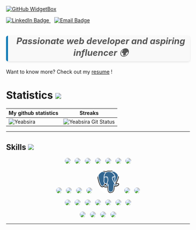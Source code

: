 
[![GitHub WidgetBox](https://github-widgetbox.vercel.app/api/profile?username=yeab-B&data=followers,repositories,stars,commits&theme=viridescent)](https://github.com/yeab-B)
<!-- <h3 align ="center"> <strong> Let`s Code.Build & FUN </strong> </h3>  -->
  <table style="width: 100%; background-color: #f0f8ff; border-radius: 10px; border: none;">
            <!-- Social Badges -->
            <div>
                <a href="https://www.linkedin.com/in/yeabsira-behailu-19504b285/" target="_blank">
                    <img src="https://img.shields.io/badge/LinkedIn-black?style=for-the-badge&logo=linkedin&logoColor=white" 
                         alt="LinkedIn Badge" 
                         width="150" />
                </a>
                <!-- Email Badge -->
                <a href="mailto:yeabsirabehailu92@gmail.com" target="_blank" style="margin-left: 10px;">
                    <img src="https://img.shields.io/badge/Email-black?style=for-the-badge&logo=gmail&logoColor=white" 
                         alt="Email Badge" 
                         width="120" />
                </a>
            </div>
        </td>
    </tr>
</table>


   <blockquote style="text-align: center; font-size: 24px; font-weight: bold; color: #555; border-left: 5px solid #0077B5; padding-left: 10px; margin: 20px 0; font-style: italic; background-color: #f9f9f9; border-radius: 5px; box-shadow: 0 2px 5px rgba(0, 0, 0, 0.1);">
        Passionate web developer and aspiring influencer 🌍
    </blockquote>
    
Want to know more? Check out my [resume](https://drive.google.com/file/d/1HZCGHZwy8EOvNnoLMEw4zj7PlrkKofAj/view?usp=drive_link) ! </h4>




# Statistics <img src="https://media4.giphy.com/media/MIGbtLZoVjbl0bYbAd/giphy.gif?cid=ecf05e472t2h0i8d7dcjaoau9iqtchhr899hxmpxzzgc7lyw&rid=giphy.gif" width="50" > 

| My github statistics                                                                                                                                                  | Streaks                                                                                       |
| --------------------------------------------------------------------------------------------------------------------------------------------------------------------- | --------------------------------------------------------------------------------------------- |
| ![Yeabsira](https://github-readme-streak-stats.herokuapp.com/?user=yeab-B&theme=dark) | ![Yeabsira Git Status](https://github-readme-stats.vercel.app/api?username=yeab-B&show_icons=true&theme=dark&hide_title=true&count_private=true) |



---

## Skills <img src='https://user-images.githubusercontent.com/74038190/206662607-d9e7591e-bbf9-42f9-9386-29efc927bc16.gif' width="40">

<p align="center">
  <img src="https://cdn.worldvectorlogo.com/logos/html-1.svg" height="64" style="border-radius: 50%;"> &nbsp;
  <img src="https://imgs.search.brave.com/aEGiTSo22dl3ju1IuSx7-Ex0GTyZ0ELtoLb2u8BWqBY/rs:fit:500:0:0:0/g:ce/aHR0cHM6Ly9tZWRp/YTIuZGV2LnRvL2R5/bmFtaWMvaW1hZ2Uv/d2lkdGg9ODAwLGhl/aWdodD0sZml0PXNj/YWxlLWRvd24sZ3Jh/dml0eT1hdXRvLGZv/cm1hdD1hdXRvL2h0/dHBzOi8vZGV2LXRv/LXVwbG9hZHMuczMu/YW1hem9uYXdzLmNv/bS91cGxvYWRzL2Fy/dGljbGVzLzdqMzUz/djh4ZTFoODYxdWM1/aTUzLnBuZw" height="64" style="border-radius: 50%;"> &nbsp;
  <img src="https://cdn.worldvectorlogo.com/logos/logo-javascript.svg" height="64" style="border-radius: 50%;"> &nbsp;
  <img src="https://cdn.worldvectorlogo.com/logos/typescript.svg" height="64" style="border-radius: 50%;"> &nbsp;
  <img src="https://cdn.worldvectorlogo.com/logos/python-5.svg" height="64" style="border-radius: 50%;"> &nbsp;
  <img src="https://cdn.worldvectorlogo.com/logos/java-2.svg" height="64" style="border-radius: 50%;"> &nbsp;
  <img src="https://cdn.worldvectorlogo.com/logos/c.svg" height="64" style="border-radius: 50%;">
</p>

<p align="center">
  <img src="https://cdn.worldvectorlogo.com/logos/react-2.svg" height="64" style="border-radius: 50%;"> &nbsp;
  <img src="https://vitejs.dev/logo.svg" height="64" style="border-radius: 50%;"> &nbsp;
  <img src="https://cdn.worldvectorlogo.com/logos/nodejs-icon.svg" height="64" style="border-radius: 50%;"> &nbsp;
  <img src="https://cdn.worldvectorlogo.com/logos/mongodb-icon-1.svg" height="64" style="border-radius: 50%;"> &nbsp;
  <img src="https://github.com/devicons/devicon/blob/master/icons/postgresql/postgresql-original.svg" height="64" style="border-radius: 50%;"> &nbsp;
  <img src="https://cdn.worldvectorlogo.com/logos/laravel-2.svg" height="64" style="border-radius: 50%;"> &nbsp;
  <img src="https://cdn.worldvectorlogo.com/logos/tailwindcss.svg" height="64" style="border-radius: 50%;">
</p>

<p align="center">
  <img src="https://cdn.worldvectorlogo.com/logos/github-icon-2.svg" height="64" style="border-radius: 50%;"> &nbsp;
  <img src="https://cdn.worldvectorlogo.com/logos/git-icon.svg" height="64" style="border-radius: 50%;"> &nbsp;
  <img src="https://cdn.worldvectorlogo.com/logos/postman.svg" height="64" style="border-radius: 50%;"> &nbsp;
  <img src="https://imgs.search.brave.com/17L-z3KHyIN5mlINlO7ex1vLWFkVkg_fS6lCnRxCpNw/rs:fit:860:0:0:0/g:ce/aHR0cHM6Ly93d3cu/a2F0ay5kZXYvc3Rh/dGljLzg2ZjJmNDhi/OWIwZGQ5MDBiNDg5/MmY0OWY0YmJhYjgx/L2U0ZjA2L2xvZ28u/cG5n" height="64" style="border-radius: 50%;"> &nbsp;
  <img src="https://imgs.search.brave.com/96khqNZO1LJt_e6RG-xNXrYl-d0TcMaaPpXmcY3nm3g/rs:fit:500:0:0:0/g:ce/aHR0cHM6Ly9sb2dv/d2lrLmNvbS9jb250/ZW50L3VwbG9hZHMv/aW1hZ2VzL3RfdmVy/Y2VsMTg2OC5qcGc" height="64" style="border-radius: 50%;"> &nbsp;
  <img src="https://imgs.search.brave.com/TMj7RdxJPIsmJC9KaGH1M_YwCRg1rd4bHDWzJsqFIy4/rs:fit:500:0:0:0/g:ce/aHR0cHM6Ly9nZXRk/ZXBsb3lpbmcuY29t/L3N0YXRpYy9pbWcv/bG9nb3MvaGVyb2t1/LjBkMzUyNTgwYjU2/Mi5wbmc" height="64" style="border-radius: 50%;"> &nbsp;
  <img src="https://cdn.worldvectorlogo.com/logos/netlify.svg" height="64" style="border-radius: 50%;">
</p>

<p align="center">
  <img src="https://imgs.search.brave.com/gAmpRkVnmc780FDrCM1Y_kZV6HlXDCp6hj3Is2Rmnik/rs:fit:860:0:0:0/g:ce/aHR0cHM6Ly9mcmVl/bG9nb3BuZy5jb20v/aW1hZ2VzL2FsbF9p/bWcvMTY1NjczMzYz/N2xvZ28tY2FudmEt/cG5nLnBuZw" height="64" style="border-radius: 50%;"> &nbsp;
  <img src="https://cdn.worldvectorlogo.com/logos/figma-icon.svg" height="64" style="border-radius: 50%;"> &nbsp;
  <img src="https://cdn.worldvectorlogo.com/logos/adobe-photoshop-2.svg" height="64" style="border-radius: 50%;"> &nbsp;
  <img src="https://cdn.worldvectorlogo.com/logos/firebase-1.svg" height="64" style="border-radius: 50%;">
</p>

---

